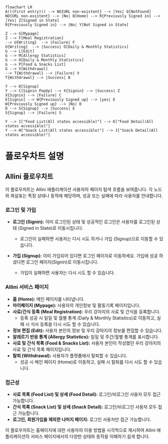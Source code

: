 ```mermaid
flowchart LR
A(((First entry))) --> NO{URL non-existent} --> |Yes| Q[NotFound]
NO{URL non-existent} --> |No| B[Home] --> R{Previously Signed in} --> |Yes| Z[Signed in State]
R{Previously Signed in} --> |No| Y[Not Signed in State]

Z --> G[Mypage]
Z --> F[Meal Registration]
--> U{Writing}  --> |Failure| F
U{Writing}  --> |Success| O[Daily & Monthly Statistics]
G --> L[Edit]
G --> M[Allergy Statistics]
G --> O[Daily & Monthly Statistics]
G --> P[Food & Snacks List]
G --> V[Withdrawal]
--> T{Withdrawal} --> |Failure| V
T{Withdrawal} --> |Success| B

Y --> D[Signup]
Y --> C[Signin PopUp] --> X{Signin} --> |Success| Z
X{Signin} --> |Failure| C
E[Signin] --> W{Previously Signed up} --> |yes| E
W{Previously Signed up} --> |No| D
D --> S{Signup} --> |Success| E
S{Signup} --> |Failure| S

Y --> I["Food List(All states accessible)"] --> K["Food Detail(All states accessible)"]
Y --> H["Snack List(All states accessible)"] --> J["Snack Detail(All states accessible)"]
```

# 플로우차트 설명

## Allini 플로우차트

이 플로우차트는 Allini 애플리케이션 사용자의 페이지 탐색 흐름을 보여줍니다. 각 노드와 화살표는 특정 상태나 동작에 해당하며, 성공 또는 실패에 따라 사용자를 안내합니다.

### 로그인 및 가입

- **로그인 (Signin):** 이미 로그인된 상태 및 성공적인 로그인은 사용자를 로그인된 상태 (Signed in State)로 이동시킵니다.

  - 로그인이 실패하면 사용자는 다시 시도 하거나 가입 (Signup)으로 이동할 수 있습니다.

- **가입 (Signup):** 이미 가입되어 있다면 로그인 페이지로 이동하세요. 가입에 성공 하셨다면 로그인 페이지(Signin)로 이동시킵니다.
  - 가입이 실패하면 사용자는 다시 시도 할 수 있습니다.

### Allini 서비스 페이지

- **홈 (Home):** 메인 페이지를 나타냅니다.
- **마이페이지 (Mypage):** 사용자의 개인정보 및 활동기록 페이지입니다.
- **사료/간식 등록 (Meal Registration):** 우리 강아지의 사료 및 간식을 등록합니다.
  - 등록 성공 시 일일 및 월별 통계 (Daily & Monthly Statistics)로 이동하고, 실패 시 식사 등록을 다시 시도 할 수 있습니다.
- **정보 편집 (Edit):** 사용자 본인의 정보 및 우리 강아지의 정보를 편집할 수 있습니다.
- **알레르기 반응 통계 (Allergy Statistics):** 일일 및 주간/월별 통계를 표시합니다.
- **사료 및 간식 목록 (Food & Snacks List):** 사용자 본인이 작성했던 우리 강아지의 사료 및 간식 목록 페이지입니다.
- **탈퇴 (Withdrawal):** 사용자가 플랫폼에서 탈퇴할 수 있습니다.
  - 성공 시 메인 페이지 (Home)로 이동하고, 실패 시 탈퇴를 다시 시도 할 수 있습니다.

### 접근성

- **사료 목록 (Food List) 및 상세 (Food Detail):** 로그인/비로그인 사용자 모두 접근 가능합니다.
- **간식 목록 (Snack List) 및 상세 (Snack Detail):** 로그인/비로그인 사용자 모두 접근 가능합니다.
- **로그인, 회원가입을 제외한 나머지 페이지:** 로그인 사용자만 접근 가능합니다.

이 플로우차트는 홈페이지에 대한 사용자의 이용 방법을 시각적으로 제시하여 Allini 애플리케이션의 서비스 페이지에서의 다양한 상태와 동작을 이해하기 쉽게 합니다.
